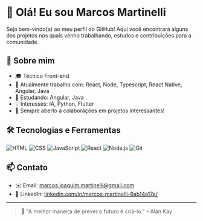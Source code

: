 # 👋 Olá! Eu sou Marcos Martinelli

Seja bem-vindo(a) ao meu perfil do GitHub! Aqui você encontrará alguns dos projetos nos quais venho trabalhando, estudos e contribuições para a comunidade.

## 🚀 Sobre mim

- 🎓 Técnico Front-end
- 💼 Atualmente trabalho com: React, Node, Typescript, React Native, Angular, Java
- 🌱 Estudando: Angular, Java
- 💡 Interesses: IA, Python, Flutter
- 🤝 Sempre aberto a colaborações em projetos interessantes!

## 🛠️ Tecnologias e Ferramentas

![HTML](https://img.shields.io/badge/-HTML5-E34F26?style=flat&logo=html5&logoColor=white)
![CSS](https://img.shields.io/badge/-CSS3-1572B6?style=flat&logo=css3)
![JavaScript](https://img.shields.io/badge/-JavaScript-F7DF1E?style=flat&logo=javascript&logoColor=black)
![React](https://img.shields.io/badge/-React-61DAFB?style=flat&logo=react&logoColor=black)
![Node.js](https://img.shields.io/badge/-Node.js-339933?style=flat&logo=node.js&logoColor=white)
![Git](https://img.shields.io/badge/-Git-F05032?style=flat&logo=git&logoColor=white)

## 📫 Contato

- ✉️ Email: [marcos.joaquim.martinelli@gmail.com](mailto:marcos.joaquim.martinelli@gmail.com)  
- 💼 LinkedIn: [linkedin.com/in/marcos-martinelli-6ab14a17a/](https://linkedin.com/in/marcos-martinelli-6ab14a17a/)  

---

> 💬 "A melhor maneira de prever o futuro é criá-lo." – Alan Kay

